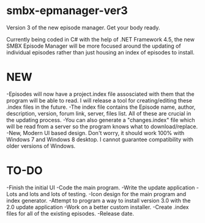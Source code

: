smbx-epmanager-ver3
===================

Version 3 of the new episode manager. Get your body ready.

Currently being coded in C# with the help of .NET Framework 4.5, the new SMBX Episode Manager will be more focused around the updating of individual episodes rather than just housing an index of episodes to install.

NEW
===
-Episodes will now have a project.index file assosciated with them that the program will be able to read. I will release a tool for creating/editing these .index files in the future.
-The index file contains the Episode name, author, description, version, forum link, server, files list. All of these are crucial in the updating process.
-You can also generate a "changes.index" file  which will be read from a server so the program knows what to download/replace.
-New, Modern UI based design. Don't worry, it should work 100% with Windows 7 and Windows 8 desktop. I cannot guarantee compatibility with older versions of Windows.


TO-DO
=====

-Finish the initial UI
-Code the main program.
-Write the update application
-Lots and lots and lots of testing.
-Icon design for the main program and index generator.
-Attempt to program a way to install version 3.0 with the 2.0 update application
-Work on a better custom installer.
-Create .index files for all of the existing episodes.
-Release date.
